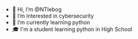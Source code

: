 - 👋 Hi, I’m @NTIebog
- 👀 I’m interested in cybersecurity 
- 🌱 I’m currently learning python
- 🎓 I'm a student learning python in High School

<!---
NTIebog/NTIebog is a ✨ special ✨ repository because its `README.md` (this file) appears on your GitHub profile.
You can click the Preview link to take a look at your changes.
--->
